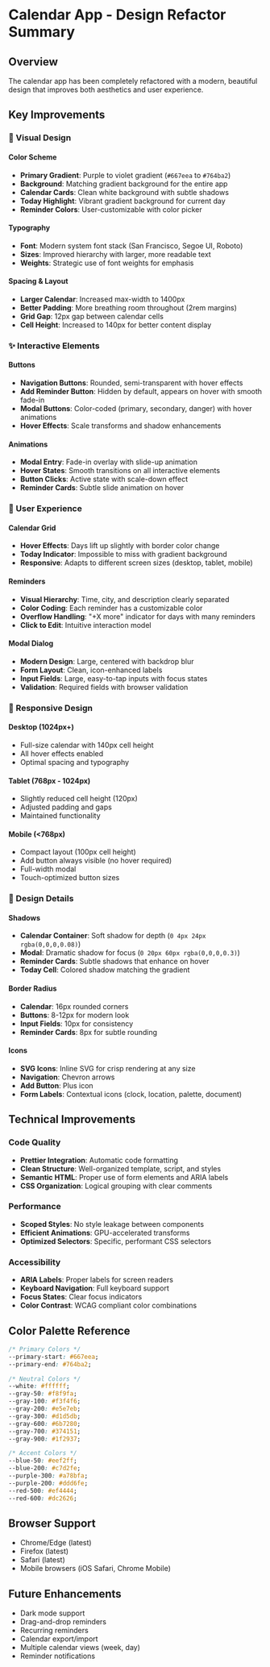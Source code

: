 # Calendar App - Design Refactor Summary

## Overview
The calendar app has been completely refactored with a modern, beautiful design that improves both aesthetics and user experience.

## Key Improvements

### 🎨 Visual Design

#### Color Scheme
- **Primary Gradient**: Purple to violet gradient (`#667eea` to `#764ba2`)
- **Background**: Matching gradient background for the entire app
- **Calendar Cards**: Clean white background with subtle shadows
- **Today Highlight**: Vibrant gradient background for current day
- **Reminder Colors**: User-customizable with color picker

#### Typography
- **Font**: Modern system font stack (San Francisco, Segoe UI, Roboto)
- **Sizes**: Improved hierarchy with larger, more readable text
- **Weights**: Strategic use of font weights for emphasis

#### Spacing & Layout
- **Larger Calendar**: Increased max-width to 1400px
- **Better Padding**: More breathing room throughout (2rem margins)
- **Grid Gap**: 12px gap between calendar cells
- **Cell Height**: Increased to 140px for better content display

### ✨ Interactive Elements

#### Buttons
- **Navigation Buttons**: Rounded, semi-transparent with hover effects
- **Add Reminder Button**: Hidden by default, appears on hover with smooth fade-in
- **Modal Buttons**: Color-coded (primary, secondary, danger) with hover animations
- **Hover Effects**: Scale transforms and shadow enhancements

#### Animations
- **Modal Entry**: Fade-in overlay with slide-up animation
- **Hover States**: Smooth transitions on all interactive elements
- **Button Clicks**: Active state with scale-down effect
- **Reminder Cards**: Subtle slide animation on hover

### 🎯 User Experience

#### Calendar Grid
- **Hover Effects**: Days lift up slightly with border color change
- **Today Indicator**: Impossible to miss with gradient background
- **Responsive**: Adapts to different screen sizes (desktop, tablet, mobile)

#### Reminders
- **Visual Hierarchy**: Time, city, and description clearly separated
- **Color Coding**: Each reminder has a customizable color
- **Overflow Handling**: "+X more" indicator for days with many reminders
- **Click to Edit**: Intuitive interaction model

#### Modal Dialog
- **Modern Design**: Large, centered with backdrop blur
- **Form Layout**: Clean, icon-enhanced labels
- **Input Fields**: Large, easy-to-tap inputs with focus states
- **Validation**: Required fields with browser validation

### 📱 Responsive Design

#### Desktop (1024px+)
- Full-size calendar with 140px cell height
- All hover effects enabled
- Optimal spacing and typography

#### Tablet (768px - 1024px)
- Slightly reduced cell height (120px)
- Adjusted padding and gaps
- Maintained functionality

#### Mobile (<768px)
- Compact layout (100px cell height)
- Add button always visible (no hover required)
- Full-width modal
- Touch-optimized button sizes

### 🎨 Design Details

#### Shadows
- **Calendar Container**: Soft shadow for depth (`0 4px 24px rgba(0,0,0,0.08)`)
- **Modal**: Dramatic shadow for focus (`0 20px 60px rgba(0,0,0,0.3)`)
- **Reminder Cards**: Subtle shadows that enhance on hover
- **Today Cell**: Colored shadow matching the gradient

#### Border Radius
- **Calendar**: 16px rounded corners
- **Buttons**: 8-12px for modern look
- **Input Fields**: 10px for consistency
- **Reminder Cards**: 8px for subtle rounding

#### Icons
- **SVG Icons**: Inline SVG for crisp rendering at any size
- **Navigation**: Chevron arrows
- **Add Button**: Plus icon
- **Form Labels**: Contextual icons (clock, location, palette, document)

## Technical Improvements

### Code Quality
- **Prettier Integration**: Automatic code formatting
- **Clean Structure**: Well-organized template, script, and styles
- **Semantic HTML**: Proper use of form elements and ARIA labels
- **CSS Organization**: Logical grouping with clear comments

### Performance
- **Scoped Styles**: No style leakage between components
- **Efficient Animations**: GPU-accelerated transforms
- **Optimized Selectors**: Specific, performant CSS selectors

### Accessibility
- **ARIA Labels**: Proper labels for screen readers
- **Keyboard Navigation**: Full keyboard support
- **Focus States**: Clear focus indicators
- **Color Contrast**: WCAG compliant color combinations

## Color Palette Reference

```css
/* Primary Colors */
--primary-start: #667eea;
--primary-end: #764ba2;

/* Neutral Colors */
--white: #ffffff;
--gray-50: #f8f9fa;
--gray-100: #f3f4f6;
--gray-200: #e5e7eb;
--gray-300: #d1d5db;
--gray-600: #6b7280;
--gray-700: #374151;
--gray-900: #1f2937;

/* Accent Colors */
--blue-50: #eef2ff;
--blue-200: #c7d2fe;
--purple-300: #a78bfa;
--purple-200: #ddd6fe;
--red-500: #ef4444;
--red-600: #dc2626;
```

## Browser Support
- Chrome/Edge (latest)
- Firefox (latest)
- Safari (latest)
- Mobile browsers (iOS Safari, Chrome Mobile)

## Future Enhancements
- Dark mode support
- Drag-and-drop reminders
- Recurring reminders
- Calendar export/import
- Multiple calendar views (week, day)
- Reminder notifications
